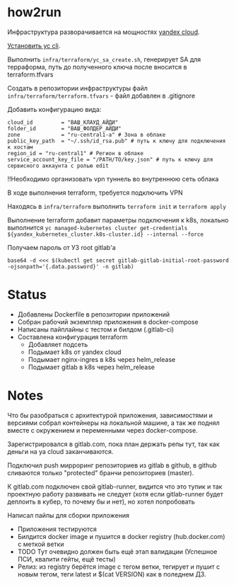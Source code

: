 # how2run
Инфраструктура разворачивается на мощностях [yandex cloud](https://cloud.yandex.ru).

[Установить yc cli](https://cloud.yandex.ru/docs/cli/operations/install-cli).

Выполнить `infra/terraform/yc_sa_create.sh`, генерирует SA для терраформа, путь до полученного ключа после вносится в terraform.tfvars

Создать в репозитории инфраструктуры файл `infra/terraform/terraform.tfvars` - файл добавлен в .gitignore

Добавить конфигурацию вида:
```
cloud_id         = "ВАШ_КЛАУД_АЙДИ"
folder_id        = "ВАШ_ФОЛДЕР_АЙДИ"
zone             = "ru-central1-a" # Зона в облаке
public_key_path  = "~/.ssh/id_rsa.pub" # путь к ключу для подключения к хостам
region_id = "ru-central1" # Регион в облаке
service_account_key_file = "/PATH/TO/key.json" # путь к ключу для сервисного аккаунта с ролью edit
```

!!Необходимо организовать vpn туннель во внутреннюю сеть облака

<!-- TODO найти вариант делать без VPN (ставить gitlab без helm_release?) -->
В ходе выполнения terraform, требуется подключить VPN

Находясь в `infra/terraform` выполнить `terraform init` и `terraform apply`

Выполнение terraform добавит параметры подключения к k8s,  локально выполнится `yc managed-kubernetes cluster get-credentials ${yandex_kubernetes_cluster.k8s-cluster.id} --internal --force`


Получаем пароль от УЗ root gitlab'а 
```
base64 -d <<< $(kubectl get secret gitlab-gitlab-initial-root-password -ojsonpath='{.data.password}' -n gitlab)
```


# Status
- Добавлены Dockerfile в репозитории приложений
- Собран рабочий экземпляр приложения в docker-compose
- Написаны пайплайны с тестом и билдом (.gitlab-ci)
- Составлена конфигурация terraform
  - Добавляет подсеть
  - Подымает k8s от yandex cloud
  - Подымает nginx-ingres в k8s через helm_release
  - Подымает gitlab в k8s через helm_release

# Notes
Что бы разобраться с архитектурой приложения, зависимостями и версиями собрал контейнеры на локальной машине, а так же поднял вместе с окружением и переменными через docker-compose.

Зарегистрировался в gitlab.com, пока план держать репы тут, так как деньги на ya cloud заканчиваются.

Подключил push мирроринг репозиториев из gitlab в github, в github сливаются только "protected" бранчи репозиториев (master).

К gitlab.com подключен свой gitlab-runner, видится что это тупик и так проектную работу развивать не следует (хотя если gitlab-runner будет деплоить в кубер, то почему бы и нет), но хотел попробовать

Написал пайпы для сборки приложения
- Приложения тестируются
- Билдится docker image и пушится в docker registry (hub.docker.com) с меткой ветки
- TODO Тут очевидно должен быть ещё этап валидации (Успешное ПСИ, квалити гейты, ещё тесты)
- Релиз: из registry берётся image с тегом ветки, тегирует и пушит с новым тегом, теги latest и $(cat VERSION) как в поледнем ДЗ.
